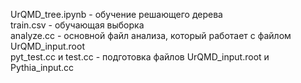 UrQMD_tree.ipynb - обучение решающего дерева\
train.csv - обучающая выборка\
analyze.cc - основной файл анализа, который работает с файлом UrQMD_input.root\
pyt_test.cc и test.cc - подготовка файлов UrQMD_input.root и Pythia_input.cc
